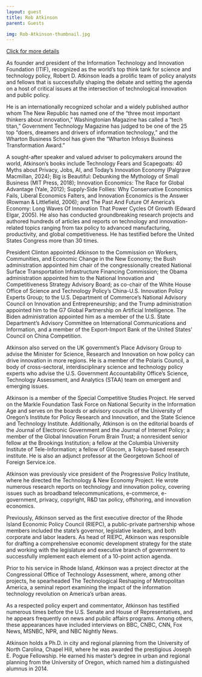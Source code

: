 ```yaml
---
layout: guest
title: Rob Atkinson
parent: Guests

img: Rob-Atkinson-thumbnail.jpg
---
```




<div class="badge-base LI-profile-badge" data-locale="en_US" data-size="medium" data-theme="light" data-type="VERTICAL" data-vanity="rob-atkinson-6333362" data-version="v1"><a class="badge-base__link LI-simple-link" href="https://www.linkedin.com/in/rob-atkinson-6333362?trk=profile-badge">Click for more details</a></div>


As founder and president of the Information Technology and Innovation Foundation (ITIF), recognized as the world’s top think tank for science and technology policy, Robert D. Atkinson leads a prolific team of policy analysts and fellows that is successfully shaping the debate and setting the agenda on a host of critical issues at the intersection of technological innovation and public policy.

He is an internationally recognized scholar and a widely published author whom The New Republic has named one of the “three most important thinkers about innovation,” Washingtonian Magazine has called a “tech titan,” Government Technology Magazine has judged to be one of the 25 top “doers, dreamers and drivers of information technology,” and the Wharton Business School has given the “Wharton Infosys Business Transformation Award.”

A sought-after speaker and valued adviser to policymakers around the world, Atkinson’s books include Technology Fears and Scapegoats: 40 Myths about Privacy, Jobs, AI, and Today’s Innovation Economy (Palgrave Macmillan, 2024); Big is Beautiful: Debunking the Mythology of Small Business (MIT Press, 2018); Innovation Economics: The Race for Global Advantage (Yale, 2012); Supply-Side Follies: Why Conservative Economics Fails, Liberal Economics Falters, and Innovation Economics is the Answer (Rowman &amp; Littlefield, 2006); and The Past And Future Of America’s Economy: Long Waves Of Innovation That Power Cycles Of Growth (Edward Elgar, 2005). He also has conducted groundbreaking research projects and authored hundreds of articles and reports on technology and innovation-related topics ranging from tax policy to advanced manufacturing, productivity, and global competitiveness. He has testified before the United States Congress more than 30 times.

President Clinton appointed Atkinson to the Commission on Workers, Communities, and Economic Change in the New Economy; the Bush administration appointed him chair of the congressionally created National Surface Transportation Infrastructure Financing Commission; the Obama administration appointed him to the National Innovation and Competitiveness Strategy Advisory Board; as co-chair of the White House Office of Science and Technology Policy’s China-U.S. Innovation Policy Experts Group; to the U.S. Department of Commerce’s National Advisory Council on Innovation and Entrepreneurship; and the Trump administration appointed him to the G7 Global Partnership on Artificial Intelligence. The Biden administration appointed him as a member of the U.S. State Department’s Advisory Committee on International Communications and Information, and a member of the Export-Import Bank of the United States&#39; Council on China Competition.

Atkinson also served on the UK government’s Place Advisory Group to advise the Minister for Science, Research and Innovation on how policy can drive innovation in more regions. He is a member of the Polaris Council, a body of cross-sectoral, interdisciplinary science and technology policy experts who advise the U.S. Government Accountability Office’s Science, Technology Assessment, and Analytics (STAA) team on emergent and emerging issues.

Atkinson is a member of the Special Competitive Studies Project. He served on the Markle Foundation Task Force on National Security in the Information Age and serves on the boards or advisory councils of the University of Oregon’s Institute for Policy Research and Innovation, and the State Science and Technology Institute. Additionally, Atkinson is on the editorial boards of the Journal of Electronic Government and the Journal of Internet Policy; a member of the Global Innovation Forum Brain Trust; a nonresident senior fellow at the Brookings Institution; a fellow at the Columbia University Institute of Tele-Information; a fellow of Glocom, a Tokyo-based research institute. He is also an adjunct professor at the Georgetown School of Foreign Service.ice.

Atkinson was previously vice president of the Progressive Policy Institute, where he directed the Technology &amp; New Economy Project. He wrote numerous research reports on technology and innovation policy, covering issues such as broadband telecommunications, e-commerce, e-government, privacy, copyright, R&amp;D tax policy, offshoring, and innovation economics.

Previously, Atkinson served as the first executive director of the Rhode Island Economic Policy Council (RIEPC), a public-private partnership whose members included the state’s governor, legislative leaders, and both corporate and labor leaders. As head of RIEPC, Atkinson was responsible for drafting a comprehensive economic development strategy for the state and working with the legislature and executive branch of government to successfully implement each element of a 10-point action agenda.

Prior to his service in Rhode Island, Atkinson was a project director at the Congressional Office of Technology Assessment, where, among other projects, he spearheaded The Technological Reshaping of Metropolitan America, a seminal report examining the impact of the information technology revolution on America’s urban areas.

As a respected policy expert and commentator, Atkinson has testified numerous times before the U.S. Senate and House of Representatives, and he appears frequently on news and public affairs programs. Among others, these appearances have included interviews on BBC, CNBC, CNN, Fox News, MSNBC, NPR, and NBC Nightly News.

Atkinson holds a Ph.D. in city and regional planning from the University of North Carolina, Chapel Hill, where he was awarded the prestigious Joseph E. Pogue Fellowship. He earned his master’s degree in urban and regional planning from the University of Oregon, which named him a distinguished alumnus in 2014.
